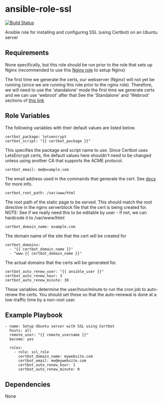 # ansible-role-ssl

[![Build Status](https://travis-ci.org/CMcDonald82/ansible-role-ssl.svg?branch=master)](https://travis-ci.org/CMcDonald82/ansible-role-ssl)

Ansible role for installing and configuring SSL (using Certbot) on an Ubuntu server

## Requirements

None specifically, but this role should be run prior to the role that sets up Nginx (recommended to use this [Nginx role](https://github.com/CMcDonald82/ansible-role-nginx) to setup Nginx)

The first time we generate the certs, our webserver (Nginx) will not yet be running (since we are running this role prior to the nginx role). Therefore, we will need to use the 'standalone' mode the first time we generate certs and we can use 'webroot' after that
See the 'Standalone' and 'Webroot' sections of [this link](https://certbot.eff.org/docs/using.html#getting-certificates-and-choosing-plugins)

## Role Variables

The following variables with their default values are listed below.

```
certbot_package: letsencrypt
certbot_script: "{{ certbot_package }}"
```

This specifies the package and script name to use. Since Certbot uses LetsEncrypt certs, the default values here shouldn't need to be changed unless using another CA that supports the ACME protocol.


```
certbot_email: me@example.com
```

The email address used in the commands that generate the cert. See [docs](https://certbot.eff.org/docs/intro.html#installation) for more info.

```
certbot_root_path: /var/www/html
```

The root path of the static page to be served. This should match the root directive in the nginx serverblock file that the cert is being created for. NOTE: See if we really need this to be editable by user - if not, we can hardcode it to /var/www/html

```
certbot_domain_name: example.com
```

The domain name of the site that the cert will be created for

```
certbot_domains: 
  - "{{ certbot_domain_name }}"
  - "www.{{ certbot_domain_name }}"
```

The actual domains that the certs will be generated for.

```
certbot_auto_renew_user: "{{ ansible_user }}"
certbot_auto_renew_hour: 3
certbot_auto_renew_minute: 30
```

These variables determine the user/hour/minute to run the cron job to auto-renew the certs. You should set these so that the auto-renewal is done at a low-traffic time by a non-root user.

## Example Playbook

```
- name: Setup Ubuntu server with SSL using Certbot
  hosts: all
  remote_user: "{{ remote_username }}"
  become: yes

  roles:
    - role: ssl_role
      certbot_domain_name: mywebsite.com
      certbot_email: me@mywebsite.com
      certbot_auto_renew_hour: 1
      certbot_auto_renew_minute: 0 
```

## Dependencies

None